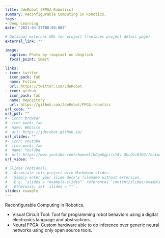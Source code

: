 ```yaml
---
title: JdeRobot [FPGA-Robotics]
summary: Reconfigurable Computing in Robotics.
tags:
- Deep Learning
date: "2021-04-27T00:00:00Z"

# Optional external URL for project (replaces project detail page).
external_link: ""

image:
  caption: Photo by rawpixel on Unsplash
  focal_point: Smart

links:
- icon: twitter
  icon_pack: fab
  name: Follow
  url: https://twitter.com/JdeRobot
- icon: github
  icon_pack: fab
  name: Repository
  url: https://github.com/JdeRobot/FPGA-robotics
url_code: ""
url_pdf: ""
#- icon: browser
#  icon_pack: fab
#  name: Website
#  url: https://jderobot.github.io/
url_slides: ""
#- icon: youtube
#  icon_pack: fab
#  name: YouTube
#  url: https://www.youtube.com/channel/UCgmUgpircYAv_QhLQziHJOQ/featured
url_video: ""

# Slides (optional).
#   Associate this project with Markdown slides.
#   Simply enter your slide deck's filename without extension.
#   E.g. `slides = "example-slides"` references `content/slides/example-slides.md`.
#   Otherwise, set `slides = ""`.
slides: example
---
```


Reconfigurable Computing in Robotics.

* Visual Circuit Tool: Tool for programming robot behaviors using a digital electronics language and abstractions.
* Neural FPGA: Custom hardware able to do inference over generic neural networks using only open source tools.
